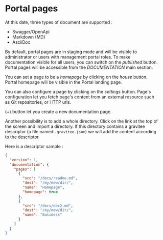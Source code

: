 # Portal pages

At this date, three types of document are supported :

* Swagger/OpenApi
* Markdown (MD)
* AsciiDoc

By default, portal pages are in staging mode and will be visible to administrator or users with management portal roles.
To make documentation visible for all users, you can switch on the *published* button.
Portal pages will be accessible from the *DOCUMENTATION* main section.

You can set a page to be a *homepage* by clicking on the *house* button. Portal homepage will be visible in the Portal landing page.

You can also configure a page by clicking on the *settings* button. Page's configuration let you fetch page's content from an external resource such as Git repositories, or HTTP urls. 

(+) button let you create a new documentation page.

Another possibility is to add a whole directory. Click on the link at the top of the screen and import a directory.
If this directory contains a gravitee descriptor (a file named `.gravitee.json`) we will add the content according to the descriptor.

Here is a descriptor sample : 
```json
{
  "version": 1,
  "documentation": {
    "pages": [
      {
        "src": "/docs/readme.md",
        "dest": "/my/new/dir/",
        "name": "Homepage",
        "homepage": true
      },
      {
        "src": "/docs/doc2.md",
        "dest": "/my/new/dir/",
        "name": "Business"
      }
    ]
  }
}
```

